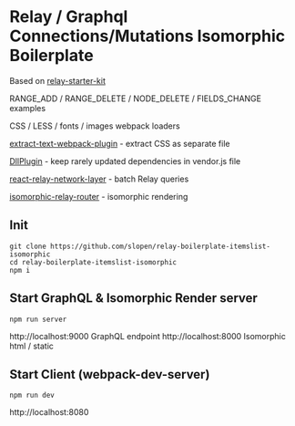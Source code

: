 # Relay / Graphql Connections/Mutations Isomorphic Boilerplate

Based on [relay-starter-kit](https://github.com/relayjs/relay-starter-kit)

RANGE_ADD / RANGE_DELETE / NODE_DELETE / FIELDS_CHANGE examples

CSS / LESS / fonts / images webpack loaders


[extract-text-webpack-plugin](https://github.com/webpack/extract-text-webpack-plugin) -
extract CSS as separate file


[DllPlugin](https://github.com/webpack/docs/wiki/list-of-plugins#dllplugin) -
keep rarely updated dependencies in vendor.js file

[react-relay-network-layer](https://github.com/nodkz/react-relay-network-layer) - batch Relay queries

[isomorphic-relay-router](https://github.com/denvned/isomorphic-relay-router) - isomorphic rendering


## Init

```
git clone https://github.com/slopen/relay-boilerplate-itemslist-isomorphic
cd relay-boilerplate-itemslist-isomorphic
npm i
```

## Start GraphQL & Isomorphic Render server

```
npm run server
```

http://localhost:9000 GraphQL endpoint
http://localhost:8000 Isomorphic html / static


## Start Client (webpack-dev-server)

```
npm run dev
```

http://localhost:8080